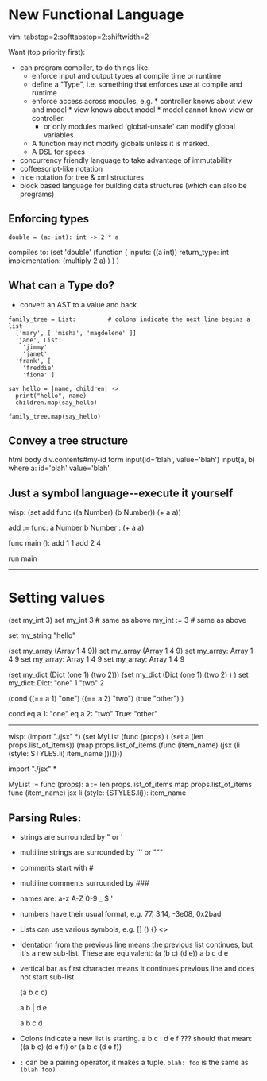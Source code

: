 New Functional Language
=======================
vim: tabstop=2:softtabstop=2:shiftwidth=2

Want (top priority first):
- can program compiler, to do things like:
  - enforce input and output types at compile time or runtime
  - define a "Type", i.e. something that enforces use at compile and runtime
  - enforce access across modules, e.g.
        * controller knows about view and model
        * view knows about model
        * model cannot know view or controller.
    - or only modules marked 'global-unsafe' can modify global variables.
  - A function may not modify globals unless it is marked.
  - A DSL for specs
- concurrency friendly language to take advantage of immutability
- coffeescript-like notation
- nice notation for tree & xml structures
- block based language for building data structures (which can also be programs)


## Enforcing types

    double = (a: int): int -> 2 * a
compiles to:
    (set 'double'
        (function (
            inputs: ((a int))
            return_type: int
            implementation:
                (multiply 2 a)
            )
        )
    )

## What can a Type do?
- convert an AST to a value and back



```
family_tree = List:         # colons indicate the next line begins a list
  ['mary', [ 'misha', 'magdelene' ]]
  'jane', List:
    'jimmy'
    'janet'
  'frank', [
    'freddie'
    'fiona' ]

say_hello = |name, children| ->
  print("hello", name)
  children.map(say_hello)

family_tree.map(say_hello)
```


## Convey a tree structure

html
  body
    div.contents#my-id
      form
        input(id='blah', value='blah')
        input(a, b) where a:
          id='blah'
          value='blah'


## Just a symbol language--execute it yourself

wisp:
  (set add func ((a Number) (b Number)) (+ a a))

  add := func:
      a Number
      b Number
  : (+ a a)

  func main ():
    add 1 1
    add 2 4

  run main

---
  # Setting values
  (set my_int 3)
  set my_int 3 # same as above
  my_int := 3 # same as above

  set my_string "hello"

  (set my_array (Array 1 4 9))
  set my_array (Array 1 4 9)
  set my_array: Array 1 4 9
  set my_array:
    Array 1 4 9
  set my_array:
    Array
      1
      4
      9

  (set my_dict (Dict (one 1) (two 2)))
  (set my_dict
    (Dict
      (one 1)
      (two 2)
    )
  )
  set my_dict:
    Dict:
      "one" 1
      "two" 2

  (cond
    ((== a 1) "one")
    ((== a 2) "two")
    (true "other")
  )

  cond
    eq a 1: "one"
    eq a 2: "two"
    True: "other"
    

---

wisp:
  (import "./jsx" *)
  (set MyList (func (props) (
    (set a (len props.list_of_items))
    (map props.list_of_items
      (func (item_name)
        (jsx
          (li (style: STYLES.li)
              item_name
  )))))))

  import "./jsx" *

  MyList := func (props):
    a := len props.list_of_items
    map props.list_of_items
      func (item_name)
        jsx
          li (style: {STYLES.li}):
            item_name


## Parsing Rules:

- strings are surrounded by " or '
- multiline strings are surrounded by ''' or """
- comments start with #
- multiline comments surrounded by ###
- names are: a-z A-Z 0-9 _ $ '
- numbers have their usual format, e.g. 77, 3.14, -3e08, 0x2bad
- Lists can use various symbols, e.g. [] () {} <>
- Identation from the previous line means the previous list continues, but it's a new sub-list. These are equivalent:
    (a (b c) (d e))
    a
      b c
      d e

- vertical bar as first character means it continues previous line and does not start sub-list

    (a b c d)

    a b
      | d e

    a
    b
    c
    d

- Colons indicate a new list is starting.
    a b c : d e f
  ??? should that mean:
    ((a b c) (d e f))
  or
    (a b c (d e f))

- `:` can be a pairing operator, it makes a tuple.
  `blah: foo` is the same as `(blah foo)`


##






